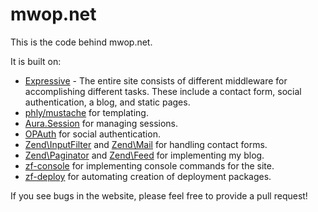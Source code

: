 mwop.net
========

This is the code behind mwop.net.

It is built on:

- [Expressive](https://github.com/zendframework/zend-expressive) - The entire site consists of
  different middleware for accomplishing different tasks. These include a
  contact form, social authentication, a blog, and static pages.
- [phly/mustache](https://github.com/phly/phly_mustache) for templating.
- [Aura.Session](https://github.com/auraphp/Aura.Session) for managing sessions.
- [OPAuth](http://opauth.org) for social authentication.
- [Zend\InputFilter](http://framework.zend.com/manual/2.3/en/modules/zend.input-filter.intro.html)
  and [Zend\Mail](http://framework.zend.com/manual/2.3/en/modules/zend.mail.introduction.html)
  for handling contact forms.
- [Zend\Paginator](http://framework.zend.com/manual/2.3/en/modules/zend.paginator.introduction.html)
  and [Zend\Feed](http://framework.zend.com/manual/2.3/en/modules/zend.feed.introduction.html)
  for implementing my blog.
- [zf-console](https://github.com/zfcampus/zf-console) for implementing console
  commands for the site.
- [zf-deploy](https://github.com/zfcampus/zf-deploy) for automating creation of
  deployment packages.

If you see bugs in the website, please feel free to provide a pull request!
